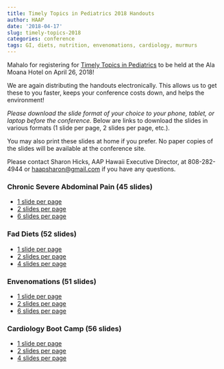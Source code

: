 ```yaml
---
title: Timely Topics in Pediatrics 2018 Handouts
author: HAAP
date: '2018-04-17'
slug: timely-topics-2018
categories: conference
tags: GI, diets, nutrition, envenomations, cardiology, murmurs
---
```



Mahalo for registering for [Timely Topics in Pediatrics](https://aaphawaii.org/event/timely-topics-in-pediatrics-conference-2018-cme-available/) to be held at the Ala Moana Hotel on April 26, 2018! 

We are again distributing the handouts electronically. This allows us to get these to you faster, keeps your conference costs down, and helps the environment!

<em>Please download the slide format of your choice to your phone, tablet, or laptop before the conference.</em> Below are links to download the slides in various formats (1 slide per page, 2 slides per page, etc.). 

You may also print these slides at home if you prefer. No  paper copies of the slides will be available at the conference site. 

Please contact Sharon Hicks, AAP Hawaii Executive Director, at 808-282-4944 or [haapsharon@gmail.com](mailto:haapsharon@gmail.com) if you have any questions.

### Chronic Severe Abdominal Pain (45 slides)
* [1 slide per page](pdfs/pain1.pdf)
* [2 slides per page](pdfs/pain2.pdf) 
* [6 slides per page](pdfs/pain6.pdf)

### Fad Diets (52 slides)
* [1 slide per page](pdfs/diets1.pdf)
* [2 slides per page](pdfs/diets2.pdf)
* [4 slides per page](pdfs/diets4.pdf)

### Envenomations (51 slides)
* [1 slide per page](pdfs/envenomations1.pdf)
* [2 slides per page](pdfs/envenomations2.pdf)
* [6 slides per page](pdfs/envenomations6.pdf)

### Cardiology Boot Camp (56 slides)
* [1 slide per page](pdfs/cardboot1.pdf)
* [2 slides per page](pdfs/cardboot2.pdf)
* [4 slides per page](pdfs/cardboot4.pdf)


